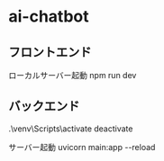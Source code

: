 # ai-chatbot

## フロントエンド
ローカルサーバー起動
npm run dev


## バックエンド
.\venv\Scripts\activate
deactivate

サーバー起動
uvicorn main:app --reload